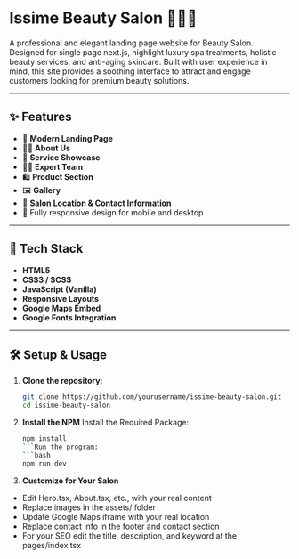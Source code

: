 # Issime Beauty Salon 🌿💆‍♀️

A professional and elegant landing page website for Beauty Salon. Designed for single page next.js, highlight luxury spa treatments, holistic beauty services, and anti-aging skincare. Built with user experience in mind, this site provides a soothing interface to attract and engage customers looking for premium beauty solutions.

---

## ✨ Features

- 🌸 **Modern Landing Page** 
- 🧖‍♀️ **About Us** 
- 💼 **Service Showcase** 
- 👩‍⚕️ **Expert Team** 
- 🛍 **Product Section** 
- 🖼 **Gallery**
- 📍 **Salon Location & Contact Information**
- 📱 Fully responsive design for mobile and desktop

---

## 📌 Tech Stack

- **HTML5**
- **CSS3 / SCSS**
- **JavaScript (Vanilla)**
- **Responsive Layouts**
- **Google Maps Embed**
- **Google Fonts Integration**

---

## 🛠 Setup & Usage

1. **Clone the repository:**
   ```bash
   git clone https://github.com/yourusername/issime-beauty-salon.git
   cd issime-beauty-salon
   ```

2. **Install the NPM**
Install the Required Package:
    ```bash
    npm install
    ```Run the program:
    ```bash
    npm run dev
    ```

3. **Customize for Your Salon**
- Edit Hero.tsx, About.tsx, etc., with your real content
- Replace images in the assets/ folder
- Update Google Maps iframe with your real location
- Replace contact info in the footer and contact section
- For your SEO edit the title, description, and keyword at the pages/index.tsx